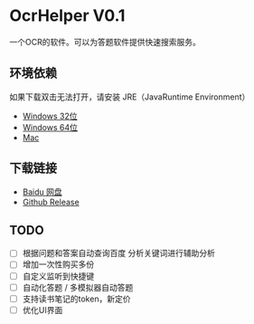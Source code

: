 # OcrHelper V0.1
一个OCR的软件。可以为答题软件提供快速搜索服务。

## 环境依赖

如果下载双击无法打开，请安装 JRE（JavaRuntime Environment）

+ [Windows 32位](http://download.oracle.com/otn-pub/java/jdk/8u151-b12/e758a0de34e24606bca991d704f6dcbf/jre-8u151-windows-i586.exe)
+ [Windows 64位](http://download.oracle.com/otn-pub/java/jdk/8u151-b12/e758a0de34e24606bca991d704f6dcbf/jre-8u151-windows-x64.exe)
+ [Mac](http://download.oracle.com/otn-pub/java/jdk/8u151-b12/e758a0de34e24606bca991d704f6dcbf/jre-8u151-macosx-x64.dmg)
## 下载链接
+ [Baidu 网盘](https://pan.baidu.com/s/1qZ6i8f6)
+ [Github Release](https://github.com/DiamondYuan/cdzz/releases)


## TODO

- [ ] 根据问题和答案自动查询百度 分析关键词进行辅助分析
- [ ] 增加一次性购买多份
- [ ] 自定义监听到快捷键
- [ ] 自动化答题 / 多模拟器自动答题
- [ ] 支持读书笔记的token，新定价
- [ ] 优化UI界面